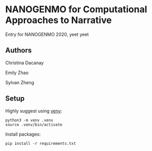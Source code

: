 # NANOGENMO for Computational Approaches to Narrative

Entry for NANOGENMO 2020, yeet yeet

## Authors

Christina Dacanay

Emily Zhao

Sylvan Zheng

## Setup

Highly suggest using [venv](https://docs.python.org/3/tutorial/venv.html):

```
python3 -m venv .venv
source .venv/bin/activate
```

Install packages:

```
pip install -r requirements.txt
```

